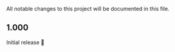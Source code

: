 All notable changes to this project will be documented in this file.

## 1.000

Initial release :tada: